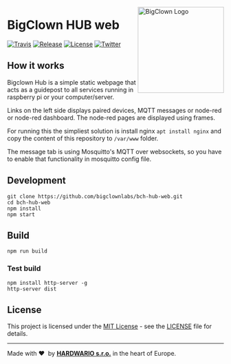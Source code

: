 <a href="https://www.bigclown.com/"><img src="https://bigclown.sirv.com/logo.png" width="200" alt="BigClown Logo" align="right"></a>

# BigClown HUB web

[![Travis](https://img.shields.io/travis/bigclownlabs/bch-hub-web/master.svg)](https://travis-ci.org/bigclownlabs/bch-hub-web)
[![Release](https://img.shields.io/github/release/bigclownlabs/bch-hub-web.svg)](https://github.com/bigclownlabs/bch-hub-web/releases)
[![License](https://img.shields.io/github/license/bigclownlabs/bch-hub-web.svg)](https://github.com/bigclownlabs/bch-hub-web/blob/master/LICENSE)
[![Twitter](https://img.shields.io/twitter/follow/BigClownLabs.svg?style=social&label=Follow)](https://twitter.com/BigClownLabs)

## How it works

Bigclown Hub is a simple static webpage that acts as a guidepost to all services running in raspberry pi or your computer/server.

Links on the left side displays paired devices, MQTT messages or node-red or node-red dashboard. The node-red pages are displayed using frames.

For running this the simpliest solution is install nginx `apt install nginx` and copy the content of this repository to `/var/www` folder.

The message tab is using Mosquitto's MQTT over websockets, so you have to enable that functionality in mosquitto config file.

## Development

    git clone https://github.com/bigclownlabs/bch-hub-web.git
    cd bch-hub-web
    npm install
    npm start


## Build

    npm run build

### Test build

    npm install http-server -g
    http-server dist

## License

This project is licensed under the [MIT License](https://opensource.org/licenses/MIT/) - see the [LICENSE](LICENSE) file for details.

---

Made with &#x2764;&nbsp; by [**HARDWARIO s.r.o.**](https://www.hardwario.com/) in the heart of Europe.

